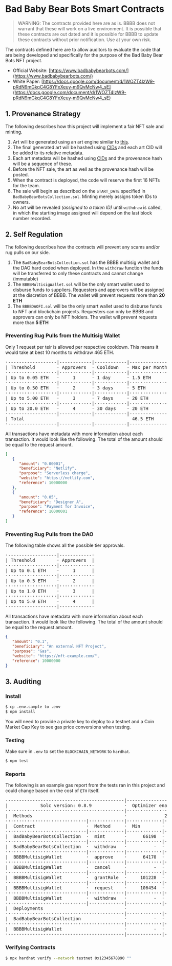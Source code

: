 # Bad Baby Bear Bots Smart Contracts

> WARNING: The contracts provided here are as is. BBBB does not 
warrant that these will work on a live environment. It is possible 
that these contracts are out dated and it is possible for BBBB to 
update these contracts without prior notification. Use at your own risk.

The contracts defined here are to allow auditors to evaluate the code 
that are being developed and specifically for the purpose of the 
Bad Baby Bear Bots NFT project. 

 - Official Website: [https://www.badbabybearbots.com/](https://www.badbabybearbots.com/)
 - White Paper: [https://docs.google.com/document/d/1WOZT4IzW9-pRdN9mGkqC4G8YFxXeuy-m9QvMcNw4_sE](https://docs.google.com/document/d/1WOZT4IzW9-pRdN9mGkqC4G8YFxXeuy-m9QvMcNw4_sE)

## 1. Provenance Strategy

The following describes how this project will implement a fair NFT
sale and minting.

 1. Art will be generated using an art engine similar to [this](https://github.com/HashLips/hashlips_art_engine).
 2. The final generated art will be hashed using [CIDs](https://docs.ipfs.io/concepts/content-addressing/) 
    and each art CID will be added to its relative metadata.
 3. Each art metadata will be hashed using [CIDs](https://docs.ipfs.io/concepts/content-addressing/) 
    and the provenance hash will be a sequence of these.
 4. Before the NFT sale, the art as well as the provenance hash will be 
    posted.
 5. When the contract is deployed, the code will reserve the first 16 NFTs for the team. 
 6. The sale will begin as described on the `START_DATE` specified in 
    `BadBabyBearBotsCollection.sol`. Minting merely assigns token IDs to owners.
 7. No art will be revealed *(assigned to a token ID)* until `withdraw` 
    is called, in which the starting image assigned will depend 
    on the last block number recorded.

## 2. Self Regulation

The following describes how the contracts will prevent any scams and/or
rug pulls on our side.

 1. The `BadBabyBearBotsCollection.sol` has the BBBB multisig wallet 
    and the DAO hard coded when deployed. In the `withdraw` function
    the funds will be transferred to only these contracts and cannot 
    change (immutable)
 2. The `BBBBMultisigWallet.sol` will be the only smart wallet used to 
    disburse funds to suppliers. Requesters and approvers will be 
    assigned at the discretion of BBBB. The wallet will prevent 
    requests more than **20 ETH**
 2. The `BBBBDAOFI.sol` will be the only smart wallet used to disburse 
    funds to NFT and blockchain projects. Requesters can only be BBBB 
    and approvers can only be NFT holders. The wallet will prevent 
    requests more than **5 ETH**

### Preventing Rug Pulls from the Multisig Wallet

Only 1 request per teir is allowed per respective cooldown. This means
it would take at best 10 months to withdraw 465 ETH. 

<pre>
·------------------|------------|------------|----------------·
| Threshold        · Approvers  · Cooldown   · Max per Month  |
···················|············|············|·················
| Up to 0.05 ETH   ·     1      · 1 day      · 1.5 ETH        |
···················|············|············|·················
| Up to 0.50 ETH   ·     2      · 3 days     · 5 ETH          |
···················|············|············|·················
| Up to 5.00 ETH   ·     3      · 7 days     · 20 ETH         |
···················|············|············|·················
| Up to 20.0 ETH   ·     4      · 30 days    · 20 ETH         |
·------------------|------------|------------|----------------·
| Total                                        46.5 ETH       |
·------------------|------------|------------|----------------·
</pre>

All transactions have metadata with more information about each 
transaction. It would look like the following. The total of the 
amount should be equal to the request amount.

```json
[
   {
      "amount": "0.00001",
      "beneficiary": "Netlify",
      "purpose": "Serverless charge",
      "website": "https://netlify.com",
      "reference": 10000000
   },
   {
      "amount": "0.05",
      "beneficiary": "Designer A",
      "purpose": "Payment for Invoice",
      "reference": 10000001
   }
]
```

### Preventing Rug Pulls from the DAO

The following table shows all the possible tier approvals.

<pre>
·------------------|------------·
| Threshold        · Approvers  |
···················|·············
| Up to 0.1 ETH    ·     1      | 
···················|·············
| Up to 0.5 ETH    ·     2      |
···················|·············
| Up to 1.0 ETH    ·     3      |
···················|·············
| Up to 5.0 ETH    ·     4      |
·------------------|------------·
</pre>

All transactions have metadata with more information about each 
transaction. It would look like the following. The total of the 
amount should be equal to the request amount.

```json
{
   "amount": "0.1",
   "beneficiary": "An external NFT Project",
   "purpose": "Gas",
   "website": "https://nft-example.com/",
   "reference": 10000000
}
```

## 3. Auditing

### Install

```bash
$ cp .env.sample to .env
$ npm install
```

You will need to provide a private key to deploy to a testnet and a 
Coin Market Cap Key to see gas price conversions when testing.

### Testing

Make sure in `.env` to set the `BLOCKCHAIN_NETWORK` to `hardhat`.

```bash
$ npm test
```

### Reports

The following is an example gas report from the tests ran in this 
project and could change based on the cost of `ETH` itself.

<pre>
·-------------------------------------------|---------------------------|-------------|-----------------------------·
|            Solc version: 0.8.9            ·  Optimizer enabled: true  ·  Runs: 200  ·  Block limit: 12450000 gas  │
············································|···························|·············|······························
|  Methods                                  ·              200 gwei/gas               ·       3169.97 usd/eth       │
······························|·············|·············|·············|·············|···············|··············
|  Contract                   ·  Method     ·  Min        ·  Max        ·  Avg        ·  # calls      ·  usd (avg)  │
······························|·············|·············|·············|·············|···············|··············
|  BadBabyBearBotsCollection  ·  mint       ·      66198  ·      81085  ·      73642  ·            2  ·      46.69  │
······························|·············|·············|·············|·············|···············|··············
|  BadBabyBearBotsCollection  ·  withdraw   ·          -  ·          -  ·      64972  ·            1  ·      41.19  │
······························|·············|·············|·············|·············|···············|··············
|  BBBBMultisigWallet         ·  approve    ·      64170  ·      82320  ·      71949  ·           14  ·      45.62  │
······························|·············|·············|·············|·············|···············|··············
|  BBBBMultisigWallet         ·  cancel     ·          -  ·          -  ·      61061  ·            2  ·      38.71  │
······························|·············|·············|·············|·············|···············|··············
|  BBBBMultisigWallet         ·  grantRole  ·     101228  ·     118328  ·     104078  ·            6  ·      65.98  │
······························|·············|·············|·············|·············|···············|··············
|  BBBBMultisigWallet         ·  request    ·     106454  ·     113453  ·     109457  ·            7  ·      69.40  │
······························|·············|·············|·············|·············|···············|··············
|  BBBBMultisigWallet         ·  withdraw   ·          -  ·          -  ·      65975  ·            5  ·      41.83  │
······························|·············|·············|·············|·············|···············|··············
|  Deployments                              ·                                         ·  % of limit   ·             │
············································|·············|·············|·············|···············|··············
|  BadBabyBearBotsCollection                ·          -  ·          -  ·    3476381  ·       27.9 %  ·    2204.00  │
············································|·············|·············|·············|···············|··············
|  BBBBMultisigWallet                       ·          -  ·          -  ·    2282113  ·       18.3 %  ·    1446.85  │
·-------------------------------------------|-------------|-------------|-------------|---------------|-------------·
</pre>

### Verifying Contracts

```bash
$ npx hardhat verify --network testnet 0x12345678890 ""
```